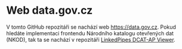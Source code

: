 # Web data.gov.cz

V tomto GitHub repozitáři se nachází web https://data.gov.cz. 
Pokud hledáte implementaci frontendu Národního katalogu otevřených dat (NKOD), tak ta se nachází v repozitáři [LinkedPipes DCAT-AP Viewer](https://github.com/linkedpipes/dcat-ap-viewer).
